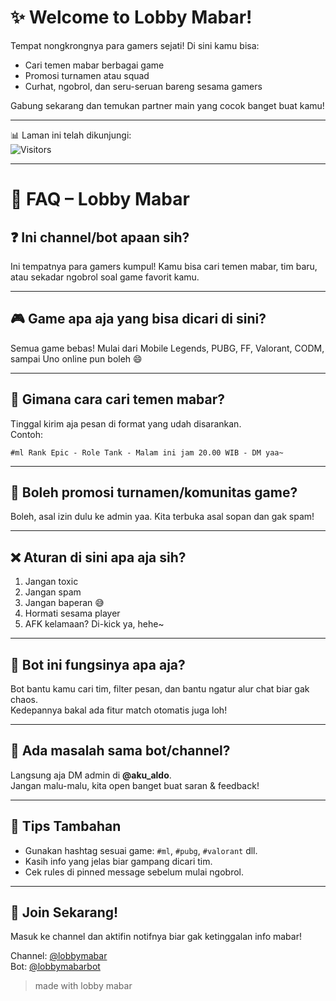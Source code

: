 # ✨ Welcome to Lobby Mabar!

Tempat nongkrongnya para gamers sejati! Di sini kamu bisa:
- Cari temen mabar berbagai game
- Promosi turnamen atau squad
- Curhat, ngobrol, dan seru-seruan bareng sesama gamers

Gabung sekarang dan temukan partner main yang cocok banget buat kamu!

---

📊 Laman ini telah dikunjungi:  
![Visitors](https://visitor-badge.glitch.me/badge?page_id=mabar.netlify.app)

---


# 📖 FAQ – Lobby Mabar

## ❓ Ini channel/bot apaan sih?  
Ini tempatnya para gamers kumpul! Kamu bisa cari temen mabar, tim baru, atau sekadar ngobrol soal game favorit kamu.

---

## 🎮 Game apa aja yang bisa dicari di sini?  
Semua game bebas! Mulai dari Mobile Legends, PUBG, FF, Valorant, CODM, sampai Uno online pun boleh 😄

---

## 👥 Gimana cara cari temen mabar?  
Tinggal kirim aja pesan di format yang udah disarankan.  
Contoh:
```
#ml Rank Epic - Role Tank - Malam ini jam 20.00 WIB - DM yaa~
```

---

## 🧩 Boleh promosi turnamen/komunitas game?  
Boleh, asal izin dulu ke admin yaa. Kita terbuka asal sopan dan gak spam!

---

## ❌ Aturan di sini apa aja sih?  
1. Jangan toxic  
2. Jangan spam  
3. Jangan baperan 😅  
4. Hormati sesama player  
5. AFK kelamaan? Di-kick ya, hehe~

---

## 🤖 Bot ini fungsinya apa aja?  
Bot bantu kamu cari tim, filter pesan, dan bantu ngatur alur chat biar gak chaos.  
Kedepannya bakal ada fitur match otomatis juga loh!

---


## 🧪 Ada masalah sama bot/channel?  
Langsung aja DM admin di **@aku_aldo**.  
Jangan malu-malu, kita open banget buat saran & feedback!

---

## 💼 Tips Tambahan  
- Gunakan hashtag sesuai game: `#ml`, `#pubg`, `#valorant` dll.  
- Kasih info yang jelas biar gampang dicari tim.  
- Cek rules di pinned message sebelum mulai ngobrol.  

---

## 🔗 Join Sekarang!  
Masuk ke channel dan aktifin notifnya biar gak ketinggalan info mabar!

Channel: [@lobbymabar](https://t.me/lobbymabar)  
Bot: [@lobbymabarbot](https://t.me/lobbymabarbot)

> made with lobby mabar